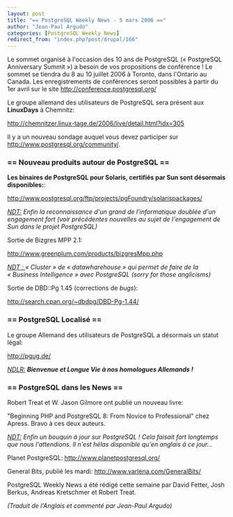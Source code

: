 ```yaml
---
layout: post
title: "== PostgreSQL Weekly News - 5 mars 2006 =="
author: "Jean-Paul Argudo"
categories: [PostgreSQL Weekly News]
redirect_from: "index.php?post/drupal/166"
---
```



<p>

Le sommet organisé à l'occasion des 10 ans de PostgreSQL («&nbsp;PostgreSQL Anniversary Summit&nbsp;») a besoin de vos propositions de conférence&nbsp;! Le sommet se tiendra du 8 au 10 juillet 2006 à Toronto, dans l'Ontario au Canada. Les enregistrements de conférences seront possibles à partir du 1er avril sur le site <a href="http://conference.postgresql.org/" target="_blank">http://conference.postgresql.org/</a>

</p>

<p>

Le groupe allemand des utilisateurs de PostgreSQL sera présent aux <strong>LinuxDays</strong> à Chemnitz:

<a href="http://chemnitzer.linux-tage.de/2006/live/detail.html?idx=305" target="_blank">http://chemnitzer.linux-tage.de/2006/live/detail.html?idx=305</a>

</p>

<p>

Il y a un nouveau sondage auquel vous devez participer sur <a href="http://www.postgresql.org/community/" target="_blank">http://www.postgresql.org/community/</a>.</p>

<!--more-->


<h3>== Nouveau produits autour de PostgreSQL ==</h3>

<p>

<strong>Les binaires de PostgreSQL pour Solaris, certifiés par Sun sont désormais disponibles:</strong>:

<a href="http://www.postgresql.org/ftp/projects/pgFoundry/solarispackages/" target="_blank">http://www.postgresql.org/ftp/projects/pgFoundry/solarispackages/</a>

<em><ins>NDT:</ins>&nbsp;Enfin la reconnaissance d'un grand de l'informatique doublée d'un engagement fort (voir précédentes nouvelles au sujet de l'engagement de Sun dans le projet PostgreSQL)</em>

</p>

<p>

Sortie de Bizgres MPP 2.1:

<a href="http://www.greenplum.com/products/bizgresMpp.php" target="_blank">http://www.greenplum.com/products/bizgresMpp.php</a>

<em><ins>NDT&nbsp;: </ins>«&nbsp;Cluster&nbsp;» de «&nbsp;datawharehouse&nbsp;» qui permet de faire de la «&nbsp;Business Intelligence&nbsp;» avec PostgreSQL (sorry for those anglicisms)</em>

</p>

<p>

Sortie de DBD::Pg 1.45 (corrections de <em>bugs</em>):

<a href="http://search.cpan.org/%7Edbdpg/DBD-Pg-1.44/" target="_blank">http://search.cpan.org/~dbdpg/DBD-Pg-1.44/</a>

</p>

<h3>== PostgreSQL Localisé ==</h3>

<p>

Le groupe Allemand des utilisateurs de PostgreSQL a désormais un statut légal:

<a href="http://pgug.de/" target="_blank">http://pgug.de/</a>

<em><ins>NDLR:</ins>&nbsp;<strong>Bienvenue et Longue Vie à nos homologues Allemands&nbsp;!</strong></em>

</p>

<h3>== PostgreSQL dans les News ==</h3>

<p>

Robert Treat et W. Jason Gilmore ont publié un nouveau livre:

"Beginning PHP and PostgreSQL 8: From Novice to Professional" chez Apress. Bravo à ces deux auteurs.

<em><ins>NDT:</ins>&nbsp;Enfin un bouquin à jour sur PostgreSQL&nbsp;! Cela faisait fort longtemps que nous l'attendions. Il n'est hélas disponible qu'en anglais à ce jour...</em>

</p>

<p>

Planet PostgreSQL: <a href="http://www.planetpostgresql.org/" target="_blank">http://www.planetpostgresql.org/</a>

</p>

<p>

General Bits, publié les mardi: <a href="http://www.varlena.com/GeneralBits/" target="_blank">http://www.varlena.com/GeneralBits/</a>

</p>

<p>

PostgreSQL Weekly News a été rédigé cette semaine par David Fetter, Josh Berkus, Andreas Kretschmer et Robert Treat.

<em>(Traduit de l'Anglais et commenté par Jean-Paul Argudo)</em>

</p>